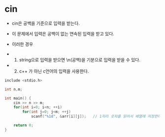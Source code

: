 # cin
* cin은 공백을 기준으로 입력을 받는다.
* 이 문제에서 입력은 공백이 없는 연속된 입력을 받고 있다. 

* 이러한 경우 
* 1. string으로 입력을 받으면 \n(공백)을 기분으로 입력을 받을 수 있다. 

* 2. c++ 가 아닌 c언어의 입력을 사용한다. 

```c++
include <stdio.h>

int n,m;

int main() {
    cin >> n >> m;
    for(int i=0; i<n; ++i)
        for(int j=0; j<m; ++j)
            scanf("%1d", &arr[i][j]);   // 1자리 숫자를 읽어서 배열에 저장한다.

    return 0;
}
```
